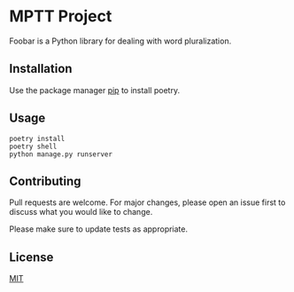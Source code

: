 # MPTT Project

Foobar is a Python library for dealing with word pluralization.

## Installation

Use the package manager [pip](https://pip.pypa.io/en/stable/) to install poetry.


## Usage

```
poetry install
poetry shell
python manage.py runserver

```

## Contributing
Pull requests are welcome. For major changes, please open an issue first to discuss what you would like to change.

Please make sure to update tests as appropriate.

## License
[MIT](https://choosealicense.com/licenses/mit/)